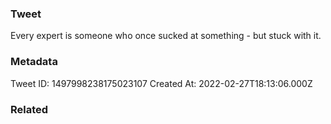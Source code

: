 ### Tweet
Every expert is someone who once sucked at something - but stuck with it.

### Metadata
Tweet ID: 1497998238175023107
Created At: 2022-02-27T18:13:06.000Z

### Related

